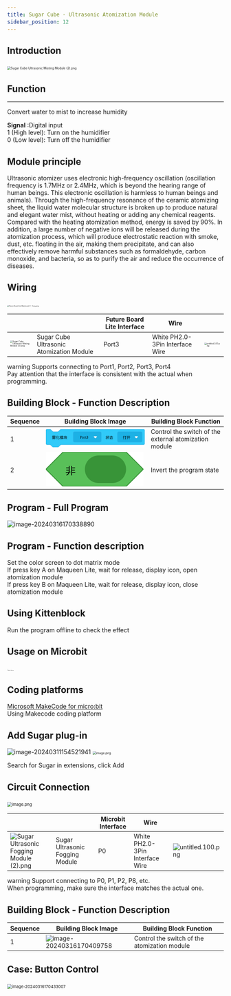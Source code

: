 ```yaml
---
title: Sugar Cube - Ultrasonic Atomization Module
sidebar_position: 12
---
```



## Introduction
<img src="https://learn.kittenbot.cn/2024md_pic/1698301335290-bdf7a6b2-aa90-47a1-bb81-fe1ec9d079d7.png" alt="Sugar Cube Ultrasonic Misting Module (2).png" style="zoom: 50%;" />





##   Function
---
Convert water to mist to increase humidity

**Signal**  :Digital input <br />1 (High level): Turn on the humidifier <br />0 (Low level): Turn off the humidifier



##   Module principle
Ultrasonic atomizer uses electronic high-frequency oscillation (oscillation frequency is 1.7MHz or 2.4MHz, which is beyond the hearing range of human beings. This electronic oscillation is harmless to human beings and animals). Through the high-frequency resonance of the ceramic atomizing sheet, the liquid water molecular structure is broken up to produce natural and elegant water mist, without heating or adding any chemical reagents. Compared with the heating atomization method, energy is saved by 90%. In addition, a large number of negative ions will be released during the atomization process, which will produce electrostatic reaction with smoke, dust, etc. floating in the air, making them precipitate, and can also effectively remove harmful substances such as formaldehyde, carbon monoxide, and bacteria, so as to purify the air and reduce the occurrence of diseases.





## Wiring
<img src="https://learn.kittenbot.cn/2024md_pic/1698301468067-8b94cba4-38b1-4f23-a55a-6389a2d12512.png" alt="Future Board Lite Mainboard 3 - Copy.png" style="zoom: 25%;" />

|  |  | Future Board Lite Interface | Wire |<br /> |
| --- | --- | --- | --- | --- |
| <img src="https://learn.kittenbot.cn/2024md_pic/1698301335290-bdf7a6b2-aa90-47a1-bb81-fe1ec9d079d7.png" alt="Sugar Cube Ultrasonic Misting Module (2).png" style="zoom: 33%;" /> | Sugar Cube Ultrasonic Atomization Module | Port3 | White PH2.0-3Pin Interface Wire | <img src="https://learn.kittenbot.cn/2024md_pic/1694663456622-fdd52039-7a0c-451f-96a0-feabdc797516.png" alt="untitled.100.png" style="zoom:33%;" /> |
warning
Supports connecting to Port1, Port2, Port3, Port4<br />Pay attention that the interface is consistent with the actual when programming.



## Building Block - Function Description
| Sequence | Building Block Image | Building Block Function |
| --- | --- | --- |
| 1 | ![blocksSvg-1699435635293.svg](1699435640703-2ebcd74b-719b-46d9-b14b-9c95de4d782d.svg) | Control the switch of the external atomization module |
| 2 | ![blocksSvg-1698388793063.svg](1698388802273-0df70f93-4e48-4f78-aa75-7700824d7889.svg) | Invert the program state |





## Program - Full Program


![image-20240316170338890](https://learn.kittenbot.cn/2024md_pic/image-20240316170338890.png)





## Program - Function description
Set the color screen to dot matrix mode<br />
If press key A on Maqueen Lite, wait for release, display icon, open atomization module<br />
If press key B on Maqueen Lite, wait for release, display icon, close atomization module<br />



## Using Kittenblock
Run the program offline to check the effect





## Usage on Microbit
<img src="https://learn.kittenbot.cn/2024md_pic/1709112761000-c84282ba-fe71-45c1-8ad4-8e7f6fc4738f.png" alt="Robotbit_压缩后.png" style="zoom:10%;" />





##   Coding platforms
[Microsoft MakeCode for micro:bit](https://makecode.microbit.org/#editor)<br />Using Makecode coding platform





## Add Sugar plug-in
![image-20240311154521941](https://learn.kittenbot.cn/2024md_pic/image-20240311154521941.png)
<img src="https://learn.kittenbot.cn/2024md_pic/1709111641678-73b61119-c29c-4b48-add7-375ce9a15935.png" alt="image.png" style="zoom:50%;" />

Search for Sugar in extensions, click Add





## Circuit Connection
<img src="https://learn.kittenbot.cn/2024md_pic/1709782879708-6dd82fbb-6e25-4404-944c-039f412a7000.png" alt="image.png" style="zoom:67%;" />

|  |  | Microbit Interface | Wire | <br /> |
| --- | --- | --- | --- | --- |
| ![Sugar Ultrasonic Fogging Module (2).png](https://learn.kittenbot.cn/2024md_pic/1698301335290-bdf7a6b2-aa90-47a1-bb81-fe1ec9d079d7.png) | Sugar Ultrasonic Fogging Module | P0 | White PH2.0-3Pin Interface Wire | ![untitled.100.png](https://learn.kittenbot.cn/2024md_pic/1694663456622-fdd52039-7a0c-451f-96a0-feabdc797516.png) |
warning
Support connecting to P0, P1, P2, P8, etc.<br />When programming, make sure the interface matches the actual one.


## Building Block - Function Description

| Sequence | Building Block Image                                         | Building Block Function                      |
| -------- | ------------------------------------------------------------ | -------------------------------------------- |
| 1        | ![image-20240316170409758](https://learn.kittenbot.cn/2024md_pic/image-20240316170409758.png) | Control the switch of the atomization module |



## Case: Button Control
<img src="https://learn.kittenbot.cn/2024md_pic/image-20240316170433007.png" alt="image-20240316170433007" style="zoom:67%;" />



